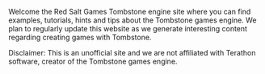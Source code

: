 Welcome the Red Salt Games Tombstone engine site where you can find examples, tutorials, hints and tips about the Tombstone games engine. We plan to regularly update this website as we generate interesting content regarding creating games with Tombstone.

Disclaimer: This is an unofficial site and we are not affiliated with Terathon software, creator of the Tombstone games engine.
